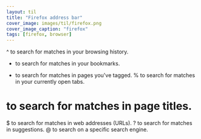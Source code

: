```yaml
---
layout: til
title: "Firefox address bar"
cover_image: images/til/firefox.png
cover_image_caption: "firefox"
tags: [firefox, browser]
---
```


^    to search for matches in your browsing history.
*    to search for matches in your bookmarks.
+    to search for matches in pages you've tagged.
%    to search for matches in your currently open tabs.
#    to search for matches in page titles.
$    to search for matches in web addresses (URLs).
?    to search for matches in suggestions.
@    to search on a specific search engine.
